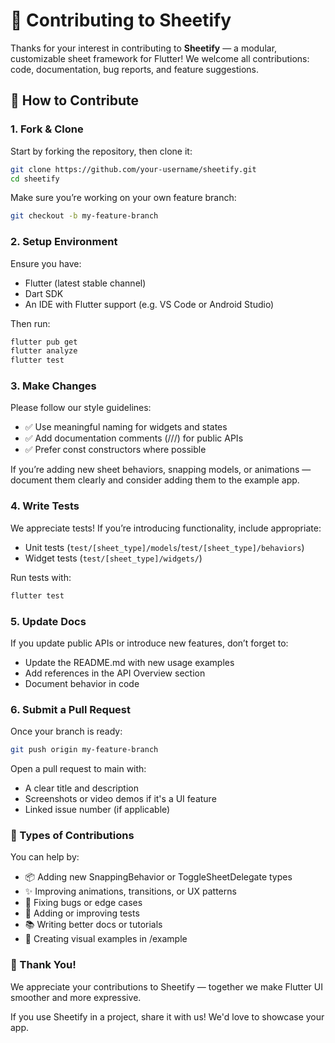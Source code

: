 # 🤝 Contributing to Sheetify

Thanks for your interest in contributing to **Sheetify** — a modular, customizable sheet framework for Flutter! We welcome all contributions: code, documentation, bug reports, and feature suggestions.

## 🧱 How to Contribute

### 1. Fork & Clone

Start by forking the repository, then clone it:

```bash
git clone https://github.com/your-username/sheetify.git
cd sheetify
```

Make sure you’re working on your own feature branch:

```bash
git checkout -b my-feature-branch
```

### 2. Setup Environment

Ensure you have:
- Flutter (latest stable channel)
- Dart SDK
- An IDE with Flutter support (e.g. VS Code or Android Studio)

Then run:
```bash
flutter pub get
flutter analyze
flutter test
```

### 3. Make Changes

Please follow our style guidelines:
- ✅ Use meaningful naming for widgets and states
- ✅ Add documentation comments (///) for public APIs
- ✅ Prefer const constructors where possible

If you’re adding new sheet behaviors, snapping models, or animations — document them clearly and consider adding them to the example app.

### 4. Write Tests

We appreciate tests! If you’re introducing functionality, include appropriate:
- Unit tests (`test/[sheet_type]/models`/`test/[sheet_type]/behaviors`)
- Widget tests (`test/[sheet_type]/widgets/`)

Run tests with:
```bash
flutter test
```

### 5. Update Docs

If you update public APIs or introduce new features, don’t forget to:
 - Update the README.md with new usage examples
 - Add references in the API Overview section
 - Document behavior in code

### 6. Submit a Pull Request

Once your branch is ready:

```bash
git push origin my-feature-branch
```

Open a pull request to main with:
 - A clear title and description
 - Screenshots or video demos if it's a UI feature
 - Linked issue number (if applicable)

### 🧪 Types of Contributions

You can help by:
 - 📦 Adding new SnappingBehavior or ToggleSheetDelegate types
 - ✨ Improving animations, transitions, or UX patterns
 - 🐞 Fixing bugs or edge cases
 - 🧪 Adding or improving tests
 - 📚 Writing better docs or tutorials
 - 🧰 Creating visual examples in /example

### 🙌 Thank You!
We appreciate your contributions to Sheetify — together we make Flutter UI smoother and more expressive.

If you use Sheetify in a project, share it with us! We'd love to showcase your app.